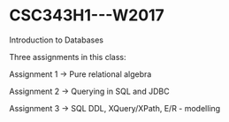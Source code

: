# CSC343H1---W2017
Introduction to Databases

Three assignments in this class:

Assignment 1 -> Pure relational algebra

Assignment 2 -> Querying in SQL and JDBC

Assignment 3 -> SQL DDL, XQuery/XPath, E/R - modelling

